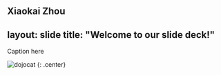 Xiaokai Zhou
---
layout: slide
title: "Welcome to our slide deck!"
---

Caption here

![dojocat](https://octodex.github.com/images/dojocat.jpg)
{: .center}
